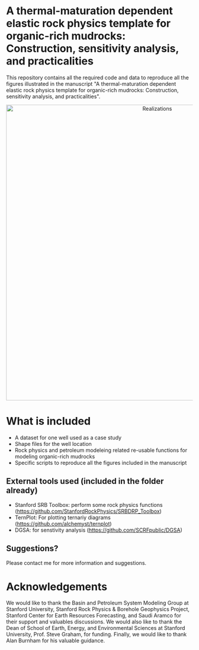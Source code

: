# A thermal-maturation dependent elastic rock physics template for organic-rich mudrocks: Construction, sensitivity analysis, and practicalities

This repository contains all the required code and data to reproduce all the figures illustrated in the manuscript "A thermal-maturation dependent elastic rock physics template for organic-rich mudrocks: Construction, sensitivity analysis, and practicalities".

<div align="center">
    <img width=800 src="https://github.com/MosGeo/Strata/blob/master/ReadmeFiles/Example.png" alt="Realizations" title="Multiple realizations"</img>
</div>

# What is included
- A dataset for one well used as a case study
- Shape files for the well location
- Rock physics and petroleum modeleing related re-usable functions for modeling organic-rich mudrocks
- Specific scripts to reproduce all the figures included in the manuscript

## External tools used (included in the folder already)
- Stanford SRB Toolbox: perform some rock physics functions (https://github.com/StanfordRockPhysics/SRBDRP_Toolbox)
- TernPlot: For plotting ternariy diagrams (https://github.com/alchemyst/ternplot)
- DGSA: for senstivity analysis (https://github.com/SCRFpublic/DGSA)

## Suggestions?
Please contact me for more information and suggestions.

# Acknowledgements
We would like to thank the Basin and Petroleum System Modeling Group at Stanford University, Stanford Rock Physics & Borehole Geophysics Project, Stanford Center for Earth Resources Forecasting, and Saudi Aramco for their support and valuables discussions. We would also like to thank the Dean of School of Earth, Energy, and Environmental Sciences at Stanford University, Prof. Steve Graham, for funding. Finally, we would like to thank Alan Burnham for his valuable guidance.
